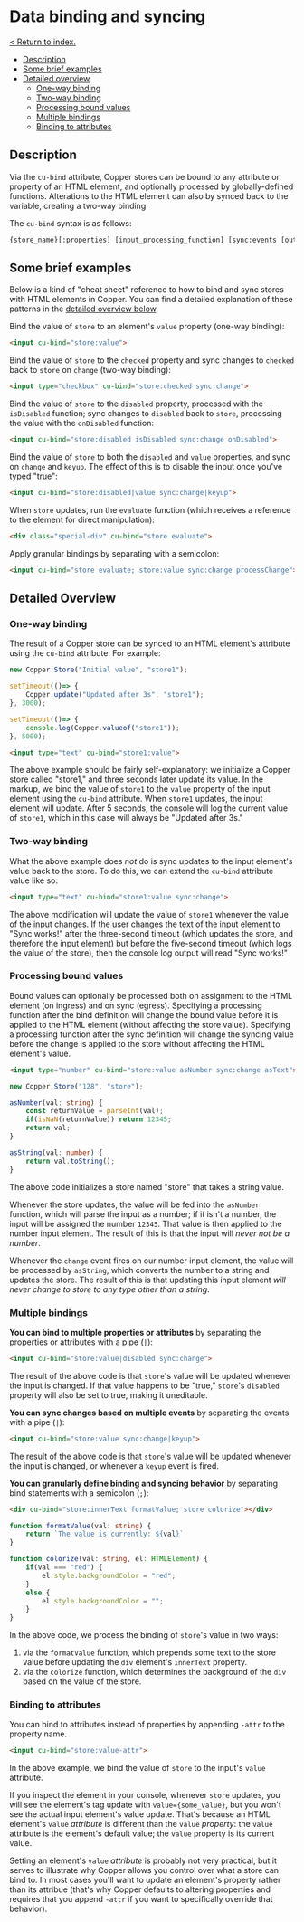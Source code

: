 # Data binding and syncing

[< Return to index.](/README.md)

* [Description](#description)
* [Some brief examples](#some-brief-examples)
* [Detailed overview](#detailed-overview)
  * [One-way binding](#one-way-binding)
  * [Two-way binding](#two-way-binding)
  * [Processing bound values](#processing-bound-values)
  * [Multiple bindings](#multiple-bindings)
  * [Binding to attributes](#binding-to-attributes)

## Description

Via the `cu-bind` attribute, Copper stores can be bound to any attribute or property of an HTML element, and optionally processed by globally-defined functions. Alterations to the HTML element can also by synced back to the variable, creating a two-way binding.

The `cu-bind` syntax is as follows:

```html
{store_name}[:properties] [input_processing_function] [sync:events [output_processing_function]]
```

## Some brief examples

Below is a kind of "cheat sheet" reference to how to bind and sync stores with HTML elements in Copper. You can find a detailed explanation of these patterns in the [detailed overview below](#detailed-overview).

Bind the value of `store` to an element's `value` property (one-way binding):

```html
<input cu-bind="store:value">
```

Bind the value of `store` to the `checked` property and sync changes to `checked` back to `store` on `change` (two-way binding):

```html
<input type="checkbox" cu-bind="store:checked sync:change">
```

Bind the value of `store` to the `disabled` property, processed with the `isDisabled` function; sync changes to `disabled` back to `store`, processing the value with the `onDisabled` function:

```html
<input cu-bind="store:disabled isDisabled sync:change onDisabled">
```

Bind the value of `store` to both the `disabled` and `value` properties, and sync on `change` and `keyup`. The effect of this is to disable the input once you've typed "true":

```html
<input cu-bind="store:disabled|value sync:change|keyup">
```

When `store` updates, run the `evaluate` function (which receives a reference to the element for direct manipulation):

```html
<div class="special-div" cu-bind="store evaluate">
```

Apply granular bindings by separating with a semicolon:

```html
<input cu-bind="store evaluate; store:value sync:change processChange">
```

## Detailed Overview

### One-way binding

The result of a Copper store can be synced to an HTML element's attribute using the `cu-bind` attribute. For example:

```javascript
new Copper.Store("Initial value", "store1");

setTimeout(()=> {
    Copper.update("Updated after 3s", "store1");
}, 3000);

setTimeout(()=> {
    console.log(Copper.valueof("store1"));
}, 5000);
```

```html
<input type="text" cu-bind="store1:value">
```

The above example should be fairly self-explanatory: we initialize a Copper store called "store1," and three seconds later update its value. In the markup, we bind the value of `store1` to the `value` property of the input element using the `cu-bind` attribute. When `store1` updates, the input element will update. After 5 seconds, the console will log the current value of `store1`, which in this case will always be "Updated after 3s."

### Two-way binding

What the above example does *not* do is sync updates to the input element's value back to the store. To do this, we can extend the `cu-bind` attribute value like so:

```html
<input type="text" cu-bind="store1:value sync:change">
```

The above modification will update the value of `store1` whenever the value of the input changes. If the user changes the text of the input element to "Sync works!" after the three-second timeout (which updates the store, and therefore the input element) but before the five-second timeout (which logs the value of the store), then the console log output will read "Sync works!"

### Processing bound values

Bound values can optionally be processed both on assignment to the HTML element (on ingress) and on sync (egress). Specifying a processing function after the bind definition will change the bound value before it is applied to the HTML element (without affecting the store value). Specifying a processing function after the sync definition will change the syncing value before the change is applied to the store without affecting the HTML element's value.

```html
<input type="number" cu-bind="store:value asNumber sync:change asText">
```

```typescript
new Copper.Store("128", "store");

asNumber(val: string) {
    const returnValue = parseInt(val);
    if(isNaN(returnValue)) return 12345;
    return val;
}

asString(val: number) {
    return val.toString();
}
```

The above code initializes a store named "store" that takes a string value.

Whenever the store updates, the value will be fed into the `asNumber` function, which will parse the input as a number; if it isn't a number, the input will be assigned the number `12345`. That value is then applied to the number input element. The result of this is that the input will *never not be a number*.

Whenever the `change` event fires on our number input element, the value will be processed by `asString`, which converts the number to a string and updates the store. The result of this is that updating this input element *will never change to store to any type other than a string*.

### Multiple bindings

**You can bind to multiple properties or attributes** by separating the properties or attributes with a pipe (`|`):

```html
<input cu-bind="store:value|disabled sync:change">
```

The result of the above code is that `store`'s value will be updated whenever the input is changed. If that value happens to be "true," `store`'s `disabled` property will also be set to true, making it uneditable.

**You can sync changes based on multiple events** by separating the events with a pipe (`|`):

```html
<input cu-bind="store:value sync:change|keyup">
```

The result of the above code is that `store`'s value will be updated whenever the input is changed, or whenever a `keyup` event is fired.

**You can granularly define binding and syncing behavior** by separating bind statements with a semicolon (`;`):

```html
<div cu-bind="store:innerText formatValue; store colorize"></div>
```

```typescript
function formatValue(val: string) {
    return `The value is currently: ${val}`
}

function colorize(val: string, el: HTMLElement) {
    if(val === "red") {
        el.style.backgroundColor = "red";
    }
    else {
        el.style.backgroundColor = "";
    }
}
```

In the above code, we process the binding of `store`'s value in two ways:

1. via the `formatValue` function, which prepends some text to the store value before updating the `div` element's `innerText` property.
2. via the `colorize` function, which determines the background of the `div` based on the value of the store.

### Binding to attributes

You can bind to attributes instead of properties by appending `-attr` to the property name.

```html
<input cu-bind="store:value-attr">
```

In the above example, we bind the value of `store` to the input's `value` attribute.

If you inspect the element in your console, whenever `store` updates, you will see the element's tag update with `value={some_value}`, but you won't see the actual input element's value update. That's because an HTML element's `value` *attribute* is different than the `value` *property*: the `value` attribute is the element's default value; the `value` property is its current value.

Setting an element's `value` *attribute* is probably not very practical, but it serves to illustrate why Copper allows you control over what a store can bind to. In most cases you'll want to update an element's property rather than its attribue (that's why Copper defaults to altering properties and requires that you append `-attr` if you want to specifically override that behavior).
